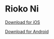 # Rioko Ni

[Download for iOS](https://apps.apple.com/pl/app/rioko/id6484269191) 

[Download for Android](https://play.google.com/store/apps/details?id=com.jocs.rioko_ni&hl=en_US) 

